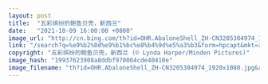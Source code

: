 ```yaml
---
layout: post
title:  "五彩缤纷的鲍鱼贝壳，新西兰"
date:   "2021-10-09 16:00:00 +0800"
image_url: "http://cn.bing.com/th?id=OHR.AbaloneShell_ZH-CN3205304974_1920x1080.jpg&rf=LaDigue_1920x1080.jpg&pid=hp"
link: "/search?q=%e9%b2%8d%e9%b1%bc%e8%b4%9d%e5%a3%b3&form=hpcapt&mkt=zh-cn"
copyright: "五彩缤纷的鲍鱼贝壳，新西兰 (© Lynda Harper/Minden Pictures)"
image_hash: "19937623908a8ddbf970064cde40410e"
image_filename: "th?id=OHR.AbaloneShell_ZH-CN3205304974_1920x1080.jpg&rf=LaDigue_1920x1080.jpg&pid=hp"
---
```

